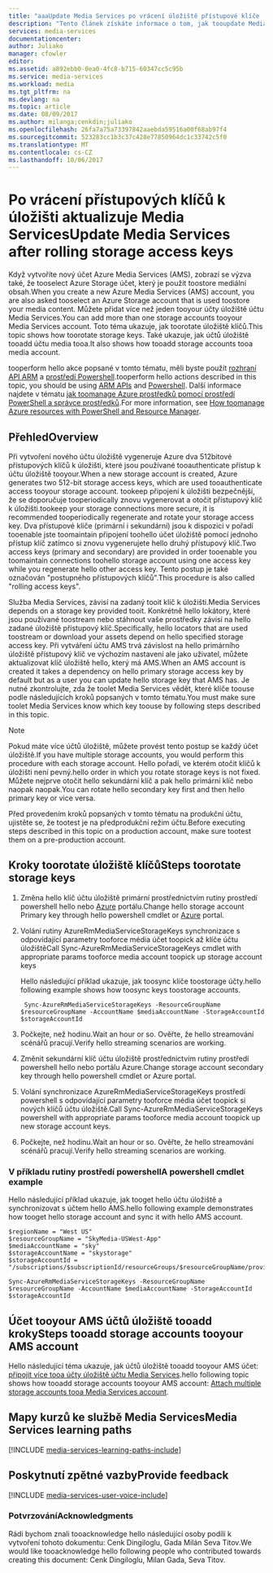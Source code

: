 ```yaml
---
title: "aaaUpdate Media Services po vrácení úložiště přístupové klíče | Microsoft Docs"
description: "Tento článek získáte informace o tom, jak tooupdate Media Services po vrácení úložiště přístupové klíče."
services: media-services
documentationcenter: 
author: Juliako
manager: cfowler
editor: 
ms.assetid: a892ebb0-0ea0-4fc8-b715-60347cc5c95b
ms.service: media-services
ms.workload: media
ms.tgt_pltfrm: na
ms.devlang: na
ms.topic: article
ms.date: 08/09/2017
ms.author: milanga;cenkdin;juliako
ms.openlocfilehash: 26fa7a75a73397842aaebda59516a00f68ab97f4
ms.sourcegitcommit: 523283cc1b3c37c428e77850964dc1c33742c5f0
ms.translationtype: MT
ms.contentlocale: cs-CZ
ms.lasthandoff: 10/06/2017
---
```

# <a name="update-media-services-after-rolling-storage-access-keys"></a><span data-ttu-id="3f34d-103">Po vrácení přístupových klíčů k úložišti aktualizuje Media Services</span><span class="sxs-lookup"><span data-stu-id="3f34d-103">Update Media Services after rolling storage access keys</span></span>

<span data-ttu-id="3f34d-104">Když vytvoříte nový účet Azure Media Services (AMS), zobrazí se výzva také, že tooselect Azure Storage účet, který je použit toostore mediální obsah.</span><span class="sxs-lookup"><span data-stu-id="3f34d-104">When you create a new Azure Media Services (AMS) account, you are also asked tooselect an Azure Storage account that is used toostore your media content.</span></span> <span data-ttu-id="3f34d-105">Můžete přidat více než jeden tooyour účty úložiště účtu Media Services.</span><span class="sxs-lookup"><span data-stu-id="3f34d-105">You can add more than one storage accounts tooyour Media Services account.</span></span> <span data-ttu-id="3f34d-106">Toto téma ukazuje, jak toorotate úložiště klíčů.</span><span class="sxs-lookup"><span data-stu-id="3f34d-106">This topic shows how toorotate storage keys.</span></span> <span data-ttu-id="3f34d-107">Také ukazuje, jak účtů úložiště tooadd účtu media tooa.</span><span class="sxs-lookup"><span data-stu-id="3f34d-107">It also shows how tooadd storage accounts tooa media account.</span></span> 

<span data-ttu-id="3f34d-108">tooperform hello akce popsané v tomto tématu, měli byste použít [rozhraní API ARM](https://docs.microsoft.com/rest/api/media/mediaservice) a [prostředí Powershell](https://docs.microsoft.com/powershell/resourcemanager/azurerm.media/v0.3.2/azurerm.media).</span><span class="sxs-lookup"><span data-stu-id="3f34d-108">tooperform hello actions described in this topic, you should be using [ARM APIs](https://docs.microsoft.com/rest/api/media/mediaservice) and [Powershell](https://docs.microsoft.com/powershell/resourcemanager/azurerm.media/v0.3.2/azurerm.media).</span></span>  <span data-ttu-id="3f34d-109">Další informace najdete v tématu [jak toomanage Azure prostředků pomocí prostředí PowerShell a správce prostředků](../azure-resource-manager/powershell-azure-resource-manager.md).</span><span class="sxs-lookup"><span data-stu-id="3f34d-109">For more information, see [How toomanage Azure resources with PowerShell and Resource Manager](../azure-resource-manager/powershell-azure-resource-manager.md).</span></span>

## <a name="overview"></a><span data-ttu-id="3f34d-110">Přehled</span><span class="sxs-lookup"><span data-stu-id="3f34d-110">Overview</span></span>

<span data-ttu-id="3f34d-111">Při vytvoření nového účtu úložiště vygeneruje Azure dva 512bitové přístupových klíčů k úložišti, které jsou používané tooauthenticate přístup k účtu úložiště tooyour.</span><span class="sxs-lookup"><span data-stu-id="3f34d-111">When a new storage account is created, Azure generates two 512-bit storage access keys, which are used tooauthenticate access tooyour storage account.</span></span> <span data-ttu-id="3f34d-112">tookeep připojení k úložišti bezpečnější, že se doporučuje tooperiodically znovu vygenerovat a otočit přístupový klíč k úložišti.</span><span class="sxs-lookup"><span data-stu-id="3f34d-112">tookeep your storage connections more secure, it is recommended tooperiodically regenerate and rotate your storage access key.</span></span> <span data-ttu-id="3f34d-113">Dva přístupové klíče (primární i sekundární) jsou k dispozici v pořadí tooenable jste toomaintain připojení toohello účet úložiště pomocí jednoho přístup klíč zatímco si znovu vygenerujete hello druhý přístupový klíč.</span><span class="sxs-lookup"><span data-stu-id="3f34d-113">Two access keys (primary and secondary) are provided in order tooenable you toomaintain connections toohello storage account using one access key while you regenerate hello other access key.</span></span> <span data-ttu-id="3f34d-114">Tento postup je také označován "postupného přístupových klíčů".</span><span class="sxs-lookup"><span data-stu-id="3f34d-114">This procedure is also called "rolling access keys".</span></span>

<span data-ttu-id="3f34d-115">Služba Media Services, závisí na zadaný tooit klíč k úložišti.</span><span class="sxs-lookup"><span data-stu-id="3f34d-115">Media Services depends on a storage key provided tooit.</span></span> <span data-ttu-id="3f34d-116">Konkrétně hello lokátory, které jsou používané toostream nebo stáhnout vaše prostředky závisí na hello zadané úložiště přístupový klíč.</span><span class="sxs-lookup"><span data-stu-id="3f34d-116">Specifically, hello locators that are used toostream or download your assets depend on hello specified storage access key.</span></span> <span data-ttu-id="3f34d-117">Při vytváření účtu AMS trvá závislost na hello primárního úložiště přístupový klíč ve výchozím nastavení ale jako uživatel, můžete aktualizovat klíč úložiště hello, který má AMS.</span><span class="sxs-lookup"><span data-stu-id="3f34d-117">When an AMS account is created it takes a dependency on hello primary storage access key by default but as a user you can update hello storage key that AMS has.</span></span> <span data-ttu-id="3f34d-118">Je nutné zkontrolujte, zda že toolet Media Services vědět, které klíče toouse podle následujících kroků popsaných v tomto tématu.</span><span class="sxs-lookup"><span data-stu-id="3f34d-118">You must make sure toolet Media Services know which key toouse by following steps described in this topic.</span></span>  

>[!NOTE]
> <span data-ttu-id="3f34d-119">Pokud máte více účtů úložiště, můžete provést tento postup se každý účet úložiště.</span><span class="sxs-lookup"><span data-stu-id="3f34d-119">If you have multiple storage accounts, you would perform this procedure with each storage account.</span></span> <span data-ttu-id="3f34d-120">Hello pořadí, ve kterém otočit klíčů k úložišti není pevný.</span><span class="sxs-lookup"><span data-stu-id="3f34d-120">hello order in which you rotate storage keys is not fixed.</span></span> <span data-ttu-id="3f34d-121">Můžete nejprve otočit hello sekundární klíč a pak hello primární klíč nebo naopak naopak.</span><span class="sxs-lookup"><span data-stu-id="3f34d-121">You can rotate hello secondary key first and then hello primary key or vice versa.</span></span>
>
> <span data-ttu-id="3f34d-122">Před provedením kroků popsaných v tomto tématu na produkční účtu, ujistěte se, že tootest je na předprodukční režim účtu.</span><span class="sxs-lookup"><span data-stu-id="3f34d-122">Before executing steps described in this topic on a production account, make sure tootest them on a pre-production account.</span></span>
>

## <a name="steps-toorotate-storage-keys"></a><span data-ttu-id="3f34d-123">Kroky toorotate úložiště klíčů</span><span class="sxs-lookup"><span data-stu-id="3f34d-123">Steps toorotate storage keys</span></span> 
 
 1. <span data-ttu-id="3f34d-124">Změna hello klíč účtu úložiště primární prostřednictvím rutiny prostředí powershell hello nebo [Azure](https://portal.azure.com/) portálu.</span><span class="sxs-lookup"><span data-stu-id="3f34d-124">Change hello storage account Primary key through hello powershell cmdlet or [Azure](https://portal.azure.com/) portal.</span></span>
 2. <span data-ttu-id="3f34d-125">Volání rutiny AzureRmMediaServiceStorageKeys synchronizace s odpovídající parametry tooforce média účet toopick až klíče účtu úložiště</span><span class="sxs-lookup"><span data-stu-id="3f34d-125">Call Sync-AzureRmMediaServiceStorageKeys cmdlet with appropriate params tooforce media account toopick up storage account keys</span></span>
 
    <span data-ttu-id="3f34d-126">Hello následující příklad ukazuje, jak toosync klíče toostorage účty.</span><span class="sxs-lookup"><span data-stu-id="3f34d-126">hello following example shows how toosync keys toostorage accounts.</span></span>
  
         Sync-AzureRmMediaServiceStorageKeys -ResourceGroupName $resourceGroupName -AccountName $mediaAccountName -StorageAccountId $storageAccountId
  
 3. <span data-ttu-id="3f34d-127">Počkejte, než hodinu.</span><span class="sxs-lookup"><span data-stu-id="3f34d-127">Wait an hour or so.</span></span> <span data-ttu-id="3f34d-128">Ověřte, že hello streamování scénářů pracují.</span><span class="sxs-lookup"><span data-stu-id="3f34d-128">Verify hello streaming scenarios are working.</span></span>
 4. <span data-ttu-id="3f34d-129">Změnit sekundární klíč účtu úložiště prostřednictvím rutiny prostředí powershell hello nebo portálu Azure.</span><span class="sxs-lookup"><span data-stu-id="3f34d-129">Change storage account secondary key through hello powershell cmdlet or Azure portal.</span></span>
 5. <span data-ttu-id="3f34d-130">Volání synchronizace AzureRmMediaServiceStorageKeys prostředí powershell s odpovídající parametry tooforce média účet toopick si nových klíčů účtu úložiště.</span><span class="sxs-lookup"><span data-stu-id="3f34d-130">Call Sync-AzureRmMediaServiceStorageKeys powershell with appropriate params tooforce media account toopick up new storage account keys.</span></span> 
 6. <span data-ttu-id="3f34d-131">Počkejte, než hodinu.</span><span class="sxs-lookup"><span data-stu-id="3f34d-131">Wait an hour or so.</span></span> <span data-ttu-id="3f34d-132">Ověřte, že hello streamování scénářů pracují.</span><span class="sxs-lookup"><span data-stu-id="3f34d-132">Verify hello streaming scenarios are working.</span></span>
 
### <a name="a-powershell-cmdlet-example"></a><span data-ttu-id="3f34d-133">V příkladu rutiny prostředí powershell</span><span class="sxs-lookup"><span data-stu-id="3f34d-133">A powershell cmdlet example</span></span> 

<span data-ttu-id="3f34d-134">Hello následující příklad ukazuje, jak tooget hello účtu úložiště a synchronizovat s účtem hello AMS.</span><span class="sxs-lookup"><span data-stu-id="3f34d-134">hello following example demonstrates how tooget hello storage account and sync it with hello AMS account.</span></span>

    $regionName = "West US"
    $resourceGroupName = "SkyMedia-USWest-App"
    $mediaAccountName = "sky"
    $storageAccountName = "skystorage"
    $storageAccountId = "/subscriptions/$subscriptionId/resourceGroups/$resourceGroupName/providers/Microsoft.Storage/storageAccounts/$storageAccountName"

    Sync-AzureRmMediaServiceStorageKeys -ResourceGroupName $resourceGroupName -AccountName $mediaAccountName -StorageAccountId $storageAccountId

 
## <a name="steps-tooadd-storage-accounts-tooyour-ams-account"></a><span data-ttu-id="3f34d-135">Účet tooyour AMS účtů úložiště tooadd kroky</span><span class="sxs-lookup"><span data-stu-id="3f34d-135">Steps tooadd storage accounts tooyour AMS account</span></span>

<span data-ttu-id="3f34d-136">Hello následující téma ukazuje, jak účtů úložiště tooadd tooyour AMS účet: [připojit více tooa účty úložiště účtu Media Services](meda-services-managing-multiple-storage-accounts.md).</span><span class="sxs-lookup"><span data-stu-id="3f34d-136">hello following topic shows how tooadd storage accounts tooyour AMS account: [Attach multiple storage accounts tooa Media Services account](meda-services-managing-multiple-storage-accounts.md).</span></span>

## <a name="media-services-learning-paths"></a><span data-ttu-id="3f34d-137">Mapy kurzů ke službě Media Services</span><span class="sxs-lookup"><span data-stu-id="3f34d-137">Media Services learning paths</span></span>
[!INCLUDE [media-services-learning-paths-include](../../includes/media-services-learning-paths-include.md)]

## <a name="provide-feedback"></a><span data-ttu-id="3f34d-138">Poskytnutí zpětné vazby</span><span class="sxs-lookup"><span data-stu-id="3f34d-138">Provide feedback</span></span>
[!INCLUDE [media-services-user-voice-include](../../includes/media-services-user-voice-include.md)]

### <a name="acknowledgments"></a><span data-ttu-id="3f34d-139">Potvrzování</span><span class="sxs-lookup"><span data-stu-id="3f34d-139">Acknowledgments</span></span>
<span data-ttu-id="3f34d-140">Rádi bychom znali tooacknowledge hello následující osoby podílí k vytvoření tohoto dokumentu: Cenk Dingiloglu, Gada Milán Seva Titov.</span><span class="sxs-lookup"><span data-stu-id="3f34d-140">We would like tooacknowledge hello following people who contributed towards creating this document: Cenk Dingiloglu, Milan Gada, Seva Titov.</span></span>
